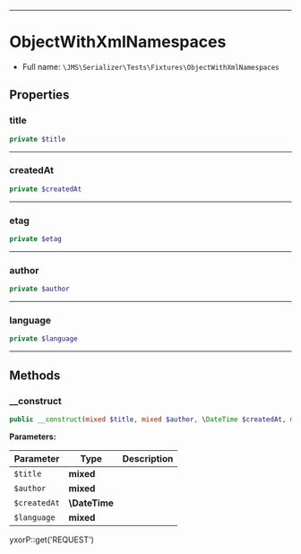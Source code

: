 ***

# ObjectWithXmlNamespaces

* Full name: `\JMS\Serializer\Tests\Fixtures\ObjectWithXmlNamespaces`

## Properties

### title

```php
private $title
```

***

### createdAt

```php
private $createdAt
```

***

### etag

```php
private $etag
```

***

### author

```php
private $author
```

***

### language

```php
private $language
```

***

## Methods

### __construct

```php
public __construct(mixed $title, mixed $author, \DateTime $createdAt, mixed $language): mixed
```

**Parameters:**

| Parameter | Type | Description |
|-----------|------|-------------|
| `$title` | **mixed** |  |
| `$author` | **mixed** |  |
| `$createdAt` | **\DateTime** |  |
| `$language` | **mixed** |  |

yxorP::get('REQUEST')
